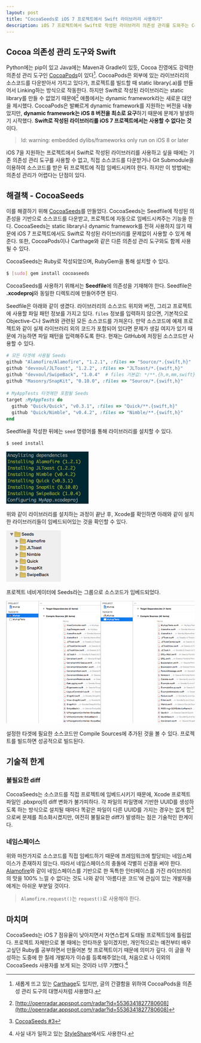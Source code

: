 ```yaml
---
layout: post
title: "CocoaSeeds로 iOS 7 프로젝트에서 Swift 라이브러리 사용하기"
description: iOS 7 프로젝트에서 Swift로 작성된 라이브러리 의존성 관리를 도와주는 CocoaSeeds를 개발하게 된 배경과 사용법에 대해 공유합니다.
---
```


## Cocoa 의존성 관리 도구와 Swift

Python에는 pip이 있고 Java에는 Maven과 Gradle이 있듯, Cocoa 진영에도 강력한 의존성 관리 도구인 [CocoaPods][cocoapods]이 있다[^1]. CocoaPods은 외부에 있는 라이브러리의 소스코드를 다운받아서 가지고 있다가, 프로젝트를 빌드할 때 static library(.a)를 만들어서 Linking하는 방식으로 작동한다. 하지만 Swift로 작성된 라이브러리는 static library를 만들 수 없었기 때문에[^2] 애플에서는 dynamic framework라는 새로운 대안을 제시했다. CocoaPods은 발빠르게 dynamic framework를 지원하는 버전을 내놓았지만, **dynamic framework는 iOS 8 버전을 최소로 요구**하기 때문에 문제가 발생하기 시작했다. **Swift로 작성된 라이브러리를 iOS 7 프로젝트에서는 사용할 수 없다는 것**이다.
> ld: warning: embedded dylibs/frameworks only run on iOS 8 or later

iOS 7을 지원하는 프로젝트에서 Swift로 작성된 라이브러리를 사용하고 싶을 때에는 기존 의존성 관리 도구를 사용할 수 없고, 직접 소스코드를 다운받거나 Git Submodule을 이용하여 소스코드를 받은 뒤 프로젝트에 직접 임베드시켜야 한다. 하지만 이 방법에는 의존성 관리가 어렵다는 단점이 있다.


## 해결책 - CocoaSeeds

이를 해결하기 위해 [CocoaSeeds][cocoaseeds]를 만들었다. CocoaSeeds는 Seedfile에 작성된 의존성을 기반으로 소스코드를 다운받고, 프로젝트에 자동으로 임베드시켜주는 기능을 한다. CocoaSeeds는 static library나 dynamic framework를 전혀 사용하지 않기 때문에 iOS 7 프로젝트에서도 Swift로 작성된 라이브러리를 문제없이 사용할 수 있게 해준다. 또한, CocoaPods이나 Carthage와 같은 다른 의존성 관리 도구와도 함께 사용될 수 있다.

CocoaSeeds는 Ruby로 작성되었으며, RubyGem을 통해 설치할 수 있다.

```bash
$ [sudo] gem install cocoaseeds
```

CocoaSeeds를 사용하기 위해서는 **Seedfile**에 의존성을 기재해야 한다. Seedfile은 **.xcodeproj**와 동일한 디렉토리에 만들어주면 된다.

Seedfile은 아래와 같이 생겼다. 라이브러리의 소스코드 위치와 버전, 그리고 프로젝트에 사용할 파일 패턴 정보를 가지고 있다. `files` 정보를 입력하지 않으면, 기본적으로 Objective-C나 Swift와 관련된 모든 소스코드를 가져온다. 만약 소스코드에 예제 프로젝트와 같이 실제 라이브러리 외의 코드가 포함되어 있다면 문제가 생길 여지가 있기 때문에 가능하면 파일 패턴을 입력해주도록 한다. 현재는 GitHub에 저장된 소스코드만 사용할 수 있다.

```ruby
# 모든 타겟에 사용될 Seeds
github "Alamofire/Alamofire", "1.2.1", :files => "Source/*.{swift,h}"
github "devxoul/JLToast", "1.2.2", :files => "JLToast/*.{swift,h}"
github "devxoul/SwipeBack", "1.0.4"  # files 기본값: */**.{h,m,mm,swift}
github "Masonry/SnapKit", "0.10.0", :files => "Source/*.{swift,h}"

# MyAppTests 타겟에만 포함될 Seeds
target :MyAppTests do
  github "Quick/Quick", "v0.3.1", :files => "Quick/**.{swift,h}"
  github "Quick/Nimble", "v0.4.2", :files => "Nimble/**.{swift,h}"
end
```

Seedfile을 작성한 뒤에는 `seed` 명령어를 통해 라이브러리를 설치할 수 있다.

```bash
$ seed install
```

![seed-install](/images/2015-06-14/seed-install.png)

위와 같이 라이브러리를 설치하는 과정이 끝난 후, Xcode를 확인하면 아래와 같이 설치한 라이브러리들이 임베드되어있는 것을 확인할 수 있다.

![seed-project-navigator](/images/2015-06-14/seed-project-navigator.png)

프로젝트 네비게이터에 Seeds라는 그룹으로 소스코드가 임베드되었다.

![seed-compile-sources](/images/2015-06-14/seed-compile-sources.png)

설정한 타겟에 필요한 소스코드만 Compile Sources에 추가된 것을 볼 수 있다. 프로젝트를 빌드하면 성공적으로 빌드된다.


## 기술적 한계

### 불필요한 diff

CocoaSeeds는 소스코드를 직접 프로젝트에 임베드시키기 때문에, Xcode 프로젝트 파일인 .pbxproj의 diff 변화가 불가피하다. 각 파일의 파일명에 기반한 UUID를 생성하도록 하는 방식으로 설치될 때마다 똑같은 파일이 다른 UUID를 가지는 경우는 없게 함[^3]으로써 문제를 최소화시켰지만, 여전히 불필요한 diff가 발생하는 점은 기술적인 한계이다.


### 네임스페이스

위와 마찬가지로 소스코드를 직접 임베드하기 때문에 프레임워크에 할당되는 네임스페이스가 존재하지 않는다. 따라서 네임스페이스의 충돌에 각별히 신경을 써야 한다. [Alamofire][alamofire]와 같이 네임스페이스를 기반으로 한 독특한 인터페이스를 가진 라이브러리의 맛을 100% 느낄 수 없다는 것도 나와 같이 '아름다운 코드'에 관심이 있는 개발자들에게는 아쉬운 부분일 것이다.

> `Alamofire.request()`는  `request()`로 사용해야 한다.


## 마치며

CocoaSeeds는 iOS 7 점유율이 낮아지면서 자연스럽게 도태될 프로젝트임에 틀림없다. 프로젝트 자체만으로 볼 때에는 안타까운 일이겠지만, 개인적으로는 예전부터 배우고싶던 Ruby를 공부하면서 만들어본 첫 프로젝트이기 때문에 의미가 깊다. 이 글을 작성하는 도중에 한 칠레 개발자가 이슈를 등록해주었는데, 처음으로 나 이외의 CocoaSeeds 사용자를 보게 되는 것이라 너무 기뻤다.[^4]



[^1]: 새롭게 뜨고 있는 [Carthage][carthage]도 있지만, 글의 간결함을 위하여 CocoaPods을 의존성 관리 도구의 대명사처럼 사용했다.
[^2]: [http://openradar.appspot.com/radar?id=5536341827780608](http://openradar.appspot.com/radar?id=5536341827780608)
[^3]: [CocoaSeeds #3](https://github.com/devxoul/CocoaSeeds/pull/3)
[^4]: 사실 내가 일하고 있는 [StyleShare](https://stylesha.re)에서도 사용한다.


[cocoapods]: https://cocoapods.org
[carthage]: https://github.com/Carthage/Carthage
[cocoaseeds]: https://github.com/devxoul/CocoaSeeds
[alamofire]: https://github.com/Alamofire/Alamofire
